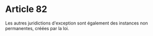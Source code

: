# Article 82

Les autres juridictions d'exception sont également des instances non permanentes, créées par la loi.